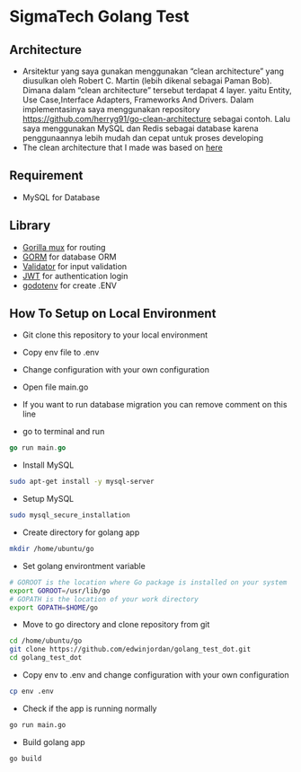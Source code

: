 # SigmaTech Golang Test

## Architecture
- Arsitektur yang saya gunakan menggunakan “clean architecture” yang diusulkan oleh Robert C.
Martin (lebih dikenal sebagai Paman Bob). Dimana dalam “clean architecture” tersebut terdapat 4
layer. yaitu Entity, Use Case,Interface Adapters, Frameworks And Drivers. Dalam implementasinya
saya menggunakan repository https://github.com/herryg91/go-clean-architecture sebagai contoh. Lalu
saya menggunakan MySQL dan Redis sebagai database karena penggunaannya lebih mudah dan cepat untuk
proses developing 
- The clean architecture that I made was based on [here](https://github.com/herryg91/go-clean-architecture)

## Requirement
- MySQL for Database

## Library
- [Gorilla mux](https://github.com/gorilla/mux) for routing
- [GORM](https://gorm.io/) for database ORM
- [Validator](github.com/go-playground/validator) for input validation
- [JWT](github.com/golang-jwt/jwt) for authentication login
- [godotenv](github.com/joho/godotenv) for create .ENV


## How To Setup on Local Environment
- Git clone this repository to your local environment
- Copy env file to .env
- Change configuration with your own configuration
- Open file main.go
- If you want to run database migration you can remove comment on this line

- go to terminal and run 

```go
go run main.go
```

- Install MySQL

```bash
sudo apt-get install -y mysql-server
```

- Setup MySQL

```bash
sudo mysql_secure_installation
```

- Create directory for golang app

```bash
mkdir /home/ubuntu/go
```

- Set golang environtment variable

```bash
# GOROOT is the location where Go package is installed on your system
export GOROOT=/usr/lib/go
# GOPATH is the location of your work directory
export GOPATH=$HOME/go
```

- Move to go directory and clone repository from git

```bash
cd /home/ubuntu/go
git clone https://github.com/edwinjordan/golang_test_dot.git
cd golang_test_dot
```

- Copy env to .env and change configuration with your own configuration

```bash
cp env .env
```

- Check if the app is running normally

```bash
go run main.go
```

- Build golang app

```bash
go build
```
